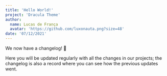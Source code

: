 ```yaml
---
title: 'Hello World!'
project: 'Dracula Theme'
author:
  name: Lucas de França
  avatar: 'https://github.com/luxonauta.png?size=48'
date: '07/12/2021'
---
```


We now have a changelog! 🎉

Here you will be updated regularly with all the changes in our projects; the changelog is also a record where you can see how the previous updates went.
